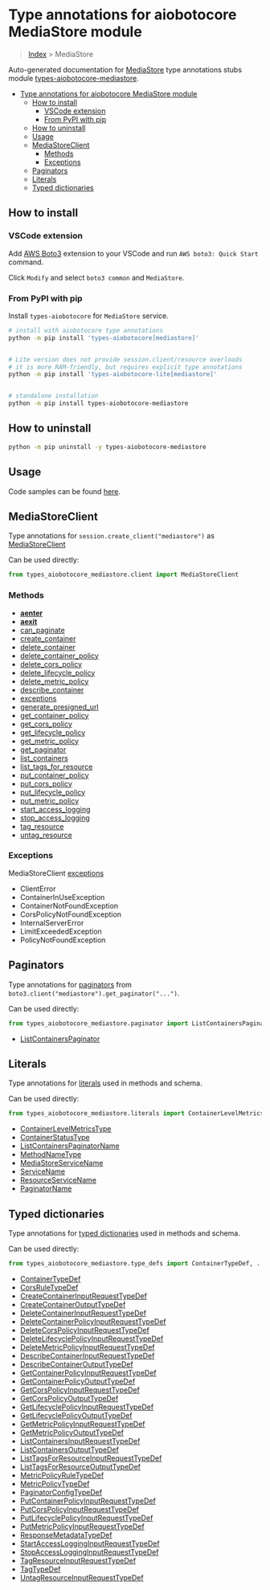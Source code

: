 <a id="type-annotations-for-aiobotocore-mediastore-module"></a>

# Type annotations for aiobotocore MediaStore module

> [Index](../README.md) > MediaStore

Auto-generated documentation for
[MediaStore](https://boto3.amazonaws.com/v1/documentation/api/latest/reference/services/mediastore.html#MediaStore)
type annotations stubs module
[types-aiobotocore-mediastore](https://pypi.org/project/types-aiobotocore-mediastore/).

- [Type annotations for aiobotocore MediaStore module](#type-annotations-for-aiobotocore-mediastore-module)
  - [How to install](#how-to-install)
    - [VSCode extension](#vscode-extension)
    - [From PyPI with pip](#from-pypi-with-pip)
  - [How to uninstall](#how-to-uninstall)
  - [Usage](#usage)
  - [MediaStoreClient](#mediastoreclient)
    - [Methods](#methods)
    - [Exceptions](#exceptions)
  - [Paginators](#paginators)
  - [Literals](#literals)
  - [Typed dictionaries](#typed-dictionaries)

<a id="how-to-install"></a>

## How to install

<a id="vscode-extension"></a>

### VSCode extension

Add
[AWS Boto3](https://marketplace.visualstudio.com/items?itemName=Boto3typed.boto3-ide)
extension to your VSCode and run `AWS boto3: Quick Start` command.

Click `Modify` and select `boto3 common` and `MediaStore`.

<a id="from-pypi-with-pip"></a>

### From PyPI with pip

Install `types-aiobotocore` for `MediaStore` service.

```bash
# install with aiobotocore type annotations
python -m pip install 'types-aiobotocore[mediastore]'


# Lite version does not provide session.client/resource overloads
# it is more RAM-friendly, but requires explicit type annotations
python -m pip install 'types-aiobotocore-lite[mediastore]'


# standalone installation
python -m pip install types-aiobotocore-mediastore
```

<a id="how-to-uninstall"></a>

## How to uninstall

```bash
python -m pip uninstall -y types-aiobotocore-mediastore
```

<a id="usage"></a>

## Usage

Code samples can be found [here](./usage.md).

<a id="mediastoreclient"></a>

## MediaStoreClient

Type annotations for `session.create_client("mediastore")` as
[MediaStoreClient](./client.md)

Can be used directly:

```python
from types_aiobotocore_mediastore.client import MediaStoreClient
```

<a id="methods"></a>

### Methods

- [__aenter__](./client.md#__aenter__)
- [__aexit__](./client.md#__aexit__)
- [can_paginate](./client.md#can_paginate)
- [create_container](./client.md#create_container)
- [delete_container](./client.md#delete_container)
- [delete_container_policy](./client.md#delete_container_policy)
- [delete_cors_policy](./client.md#delete_cors_policy)
- [delete_lifecycle_policy](./client.md#delete_lifecycle_policy)
- [delete_metric_policy](./client.md#delete_metric_policy)
- [describe_container](./client.md#describe_container)
- [exceptions](./client.md#exceptions)
- [generate_presigned_url](./client.md#generate_presigned_url)
- [get_container_policy](./client.md#get_container_policy)
- [get_cors_policy](./client.md#get_cors_policy)
- [get_lifecycle_policy](./client.md#get_lifecycle_policy)
- [get_metric_policy](./client.md#get_metric_policy)
- [get_paginator](./client.md#get_paginator)
- [list_containers](./client.md#list_containers)
- [list_tags_for_resource](./client.md#list_tags_for_resource)
- [put_container_policy](./client.md#put_container_policy)
- [put_cors_policy](./client.md#put_cors_policy)
- [put_lifecycle_policy](./client.md#put_lifecycle_policy)
- [put_metric_policy](./client.md#put_metric_policy)
- [start_access_logging](./client.md#start_access_logging)
- [stop_access_logging](./client.md#stop_access_logging)
- [tag_resource](./client.md#tag_resource)
- [untag_resource](./client.md#untag_resource)

<a id="exceptions"></a>

### Exceptions

MediaStoreClient [exceptions](./client.md#exceptions)

- ClientError
- ContainerInUseException
- ContainerNotFoundException
- CorsPolicyNotFoundException
- InternalServerError
- LimitExceededException
- PolicyNotFoundException

<a id="paginators"></a>

## Paginators

Type annotations for [paginators](./paginators.md) from
`boto3.client("mediastore").get_paginator("...")`.

Can be used directly:

```python
from types_aiobotocore_mediastore.paginator import ListContainersPaginator, ...
```

- [ListContainersPaginator](./paginators.md#listcontainerspaginator)

<a id="literals"></a>

## Literals

Type annotations for [literals](./literals.md) used in methods and schema.

Can be used directly:

```python
from types_aiobotocore_mediastore.literals import ContainerLevelMetricsType, ...
```

- [ContainerLevelMetricsType](./literals.md#containerlevelmetricstype)
- [ContainerStatusType](./literals.md#containerstatustype)
- [ListContainersPaginatorName](./literals.md#listcontainerspaginatorname)
- [MethodNameType](./literals.md#methodnametype)
- [MediaStoreServiceName](./literals.md#mediastoreservicename)
- [ServiceName](./literals.md#servicename)
- [ResourceServiceName](./literals.md#resourceservicename)
- [PaginatorName](./literals.md#paginatorname)

<a id="typed-dictionaries"></a>

## Typed dictionaries

Type annotations for [typed dictionaries](./type_defs.md) used in methods and
schema.

Can be used directly:

```python
from types_aiobotocore_mediastore.type_defs import ContainerTypeDef, ...
```

- [ContainerTypeDef](./type_defs.md#containertypedef)
- [CorsRuleTypeDef](./type_defs.md#corsruletypedef)
- [CreateContainerInputRequestTypeDef](./type_defs.md#createcontainerinputrequesttypedef)
- [CreateContainerOutputTypeDef](./type_defs.md#createcontaineroutputtypedef)
- [DeleteContainerInputRequestTypeDef](./type_defs.md#deletecontainerinputrequesttypedef)
- [DeleteContainerPolicyInputRequestTypeDef](./type_defs.md#deletecontainerpolicyinputrequesttypedef)
- [DeleteCorsPolicyInputRequestTypeDef](./type_defs.md#deletecorspolicyinputrequesttypedef)
- [DeleteLifecyclePolicyInputRequestTypeDef](./type_defs.md#deletelifecyclepolicyinputrequesttypedef)
- [DeleteMetricPolicyInputRequestTypeDef](./type_defs.md#deletemetricpolicyinputrequesttypedef)
- [DescribeContainerInputRequestTypeDef](./type_defs.md#describecontainerinputrequesttypedef)
- [DescribeContainerOutputTypeDef](./type_defs.md#describecontaineroutputtypedef)
- [GetContainerPolicyInputRequestTypeDef](./type_defs.md#getcontainerpolicyinputrequesttypedef)
- [GetContainerPolicyOutputTypeDef](./type_defs.md#getcontainerpolicyoutputtypedef)
- [GetCorsPolicyInputRequestTypeDef](./type_defs.md#getcorspolicyinputrequesttypedef)
- [GetCorsPolicyOutputTypeDef](./type_defs.md#getcorspolicyoutputtypedef)
- [GetLifecyclePolicyInputRequestTypeDef](./type_defs.md#getlifecyclepolicyinputrequesttypedef)
- [GetLifecyclePolicyOutputTypeDef](./type_defs.md#getlifecyclepolicyoutputtypedef)
- [GetMetricPolicyInputRequestTypeDef](./type_defs.md#getmetricpolicyinputrequesttypedef)
- [GetMetricPolicyOutputTypeDef](./type_defs.md#getmetricpolicyoutputtypedef)
- [ListContainersInputRequestTypeDef](./type_defs.md#listcontainersinputrequesttypedef)
- [ListContainersOutputTypeDef](./type_defs.md#listcontainersoutputtypedef)
- [ListTagsForResourceInputRequestTypeDef](./type_defs.md#listtagsforresourceinputrequesttypedef)
- [ListTagsForResourceOutputTypeDef](./type_defs.md#listtagsforresourceoutputtypedef)
- [MetricPolicyRuleTypeDef](./type_defs.md#metricpolicyruletypedef)
- [MetricPolicyTypeDef](./type_defs.md#metricpolicytypedef)
- [PaginatorConfigTypeDef](./type_defs.md#paginatorconfigtypedef)
- [PutContainerPolicyInputRequestTypeDef](./type_defs.md#putcontainerpolicyinputrequesttypedef)
- [PutCorsPolicyInputRequestTypeDef](./type_defs.md#putcorspolicyinputrequesttypedef)
- [PutLifecyclePolicyInputRequestTypeDef](./type_defs.md#putlifecyclepolicyinputrequesttypedef)
- [PutMetricPolicyInputRequestTypeDef](./type_defs.md#putmetricpolicyinputrequesttypedef)
- [ResponseMetadataTypeDef](./type_defs.md#responsemetadatatypedef)
- [StartAccessLoggingInputRequestTypeDef](./type_defs.md#startaccesslogginginputrequesttypedef)
- [StopAccessLoggingInputRequestTypeDef](./type_defs.md#stopaccesslogginginputrequesttypedef)
- [TagResourceInputRequestTypeDef](./type_defs.md#tagresourceinputrequesttypedef)
- [TagTypeDef](./type_defs.md#tagtypedef)
- [UntagResourceInputRequestTypeDef](./type_defs.md#untagresourceinputrequesttypedef)
